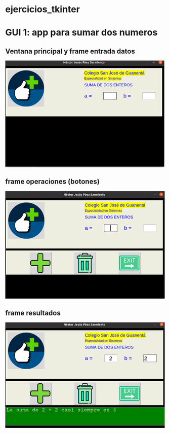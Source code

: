 # ejercicios_tkinter

# GUI 1: app para sumar dos numeros 

## Ventana principal y frame entrada datos

![ventana principal y frame entrada](frme_entrada.png "Ventana principal y frame entrada")

 ## frame operaciones (botones)

![frame operaciones](frame_operaciones.png "frame operaciones")

## frame resultados 

![frame resultados](frame_resultados.png "frame resultados")

